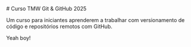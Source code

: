 \# Curso TMW Git \& GitHub 2025



Um curso para iniciantes aprenderem a trabalhar com versionamento de código e repositórios remotos com GitHub.



Yeah boy!

